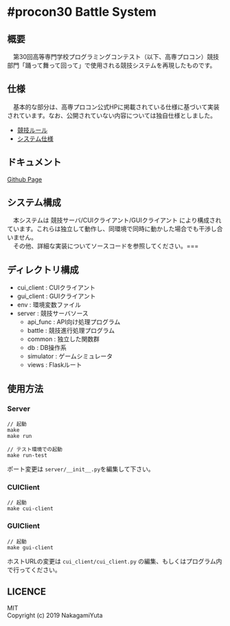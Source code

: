 # \#procon30 Battle System

## 概要

　第30回高等専門学校プログラミングコンテスト（以下、高専プロコン）競技部門「踊って舞って回って」で使用される競技システムを再現したものです。


## 仕様

　基本的な部分は、高専プロコン公式HPに掲載されている仕様に基づいて実装されています。なお、公開されていない内容については独自仕様としました。

- [競技ルール](http://www.procon.gr.jp/wp-content/uploads//2019/04/e3ca8e6e8c8d8ab1062729e66a711fea.pdf)
- [システム仕様](https://procon30resources.s3-ap-northeast-1.amazonaws.com/index.html#null%2Fpaths%2F~1ping%2Fget)

## ドキュメント

[Github Page](https://yuta1004.github.io/Procon30BattleSystem/html/index.html)


## システム構成

　本システムは 競技サーバ/CUIクライアント/GUIクライアント により構成されています。これらは独立して動作し、同環境で同時に動かした場合でも干渉し合いません。  
　その他、詳細な実装についてソースコードを参照してください。===


## ディレクトリ構成

- cui_client : CUIクライアント
- gui_client : GUIクライアント
- env : 環境変数ファイル
- server : 競技サーバソース
    - api_func : API向け処理プログラム
    - battle : 競技進行処理プログラム
    - common : 独立した関数群
    - db : DB操作系
    - simulator : ゲームシミュレータ
    - views : Flaskルート


## 使用方法

### Server

```
// 起動
make
make run

// テスト環境での起動
make run-test
```

ポート変更は `server/__init__.py`を編集して下さい。


### CUIClient

```
// 起動
make cui-client
```

### GUIClient

```
// 起動
make gui-client
```

ホストURLの変更は `cui_client/cui_client.py` の編集、もしくはプログラム内で行ってください。

## LICENCE

MIT  
Copyright (c) 2019 NakagamiYuta
